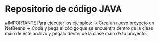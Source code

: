 # Repositorio de código JAVA

#IMPORTANTE
  Para ejecutar los ejemplos:
  -> Crea un nuevo proyecto en NetBeans
  -> Copia y pega el código que se encuentra dentro de la clase main de este archivo y
      pegalo dentro de la clase main de tu proyecto.
